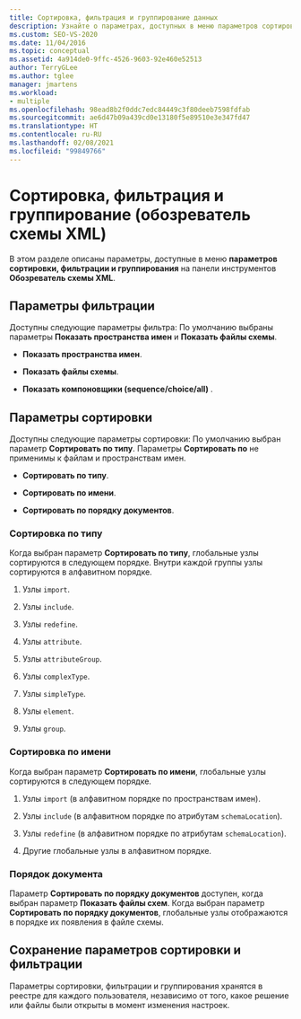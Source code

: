 ```yaml
---
title: Сортировка, фильтрация и группирование данных
description: Узнайте о параметрах, доступных в меню параметров сортировки, фильтрации и группирования на панели инструментов обозревателя схемы XML.
ms.custom: SEO-VS-2020
ms.date: 11/04/2016
ms.topic: conceptual
ms.assetid: 4a914de0-9ffc-4526-9603-92e460e52513
author: TerryGLee
ms.author: tglee
manager: jmartens
ms.workload:
- multiple
ms.openlocfilehash: 98ead8b2f0ddc7edc84449c3f80deeb7598fdfab
ms.sourcegitcommit: ae6d47b09a439cd0e13180f5e89510e3e347fd47
ms.translationtype: HT
ms.contentlocale: ru-RU
ms.lasthandoff: 02/08/2021
ms.locfileid: "99849766"
---
```

# <a name="sorting-filtering-and-grouping-xml-schema-explorer"></a>Сортировка, фильтрация и группирование (обозреватель схемы XML)

В этом разделе описаны параметры, доступные в меню **параметров сортировки, фильтрации и группирования** на панели инструментов **Обозреватель схемы XML**.

## <a name="filter-options"></a>Параметры фильтрации

Доступны следующие параметры фильтра: По умолчанию выбраны параметры **Показать пространства имен** и **Показать файлы схемы**.

- **Показать пространства имен**.

- **Показать файлы схемы**.

- **Показать компоновщики (sequence/choice/all)** .

## <a name="sorting-options"></a>Параметры сортировки

Доступны следующие параметры сортировки: По умолчанию выбран параметр **Сортировать по типу**. Параметры **Сортировать по** не применимы к файлам и пространствам имен.

- **Сортировать по типу**.

- **Сортировать по имени**.

- **Сортировать по порядку документов**.

### <a name="sort-by-type"></a>Сортировка по типу

Когда выбран параметр **Сортировать по типу**, глобальные узлы сортируются в следующем порядке. Внутри каждой группы узлы сортируются в алфавитном порядке.

1. Узлы `import`.

2. Узлы `include`.

3. Узлы `redefine`.

4. Узлы `attribute`.

5. Узлы `attributeGroup`.

6. Узлы `complexType`.

7. Узлы `simpleType`.

8. Узлы `element`.

9. Узлы `group`.

### <a name="sort-by-name"></a>Сортировка по имени

Когда выбран параметр **Сортировать по имени**, глобальные узлы сортируются в следующем порядке.

1. Узлы `import` (в алфавитном порядке по пространствам имен).

2. Узлы `include` (в алфавитном порядке по атрибутам `schemaLocation`).

3. Узлы `redefine` (в алфавитном порядке по атрибутам `schemaLocation`).

4. Другие глобальные узлы в алфавитном порядке.

### <a name="document-order"></a>Порядок документа

Параметр **Сортировать по порядку документов** доступен, когда выбран параметр **Показать файлы схем**. Когда выбран параметр **Сортировать по порядку документов**, глобальные узлы отображаются в порядке их появления в файле схемы.

## <a name="persisting-sortfilter-options"></a>Сохранение параметров сортировки и фильтрации

Параметры сортировки, фильтрации и группирования хранятся в реестре для каждого пользователя, независимо от того, какое решение или файлы были открыты в момент изменения настроек.
